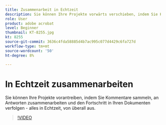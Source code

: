 ```yaml
---
title: Zusammenarbeit in Echtzeit
description: Sie können Ihre Projekte vorwärts verschieben, indem Sie Kommentare sammeln, an Antworten zusammenarbeiten und den Fortschritt in Ihren Dokumenten verfolgen - alles in Echtzeit, von überall aus und überall.
role: User
product: adobe acrobat
level: Beginner
thumbnail: KT-8255.jpg
kt: 8255
source-git-commit: 3636c4fda58885d4b7ac995c077d4429c6fa727d
workflow-type: tm+mt
source-wordcount: '50'
ht-degree: 8%

---
```


# In Echtzeit zusammenarbeiten

Sie können Ihre Projekte vorantreiben, indem Sie Kommentare sammeln, an Antworten zusammenarbeiten und den Fortschritt in Ihren Dokumenten verfolgen - alles in Echtzeit, von überall aus.

>[!VIDEO](https://video.tv.adobe.com/v/337500?hidetitle=true)
